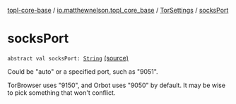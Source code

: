 [topl-core-base](../../index.md) / [io.matthewnelson.topl_core_base](../index.md) / [TorSettings](index.md) / [socksPort](./socks-port.md)

# socksPort

`abstract val socksPort: `[`String`](https://kotlinlang.org/api/latest/jvm/stdlib/kotlin/-string/index.html) [(source)](https://github.com/05nelsonm/TorOnionProxyLibrary-Android/blob/master/topl-core-base/src/main/java/io/matthewnelson/topl_core_base/TorSettings.kt#L225)

Could be "auto" or a specified port, such as "9051".

TorBrowser uses "9150", and Orbot uses "9050" by default. It may be wise
to pick something that won't conflict.

